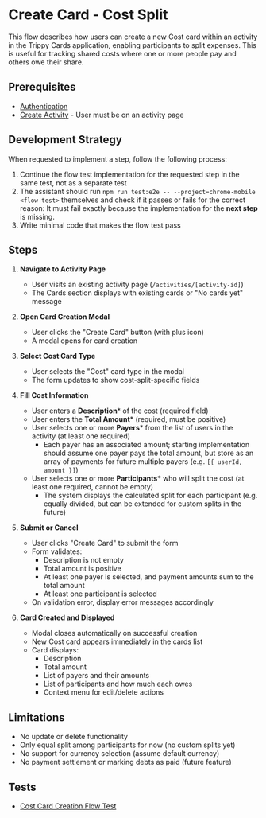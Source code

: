# Create Card - Cost Split

This flow describes how users can create a new Cost card within an activity in the Trippy Cards application, enabling participants to split expenses. This is useful for tracking shared costs where one or more people pay and others owe their share.

## Prerequisites

- [Authentication](authentication.md)
- [Create Activity](create-activity.md) - User must be on an activity page

## Development Strategy

When requested to implement a step, follow the following process:

1. Continue the flow test implementation for the requested step in the same test, not as a separate test
2. The assistant should run `npm run test:e2e -- --project=chrome-mobile <flow test>` themselves and check if it passes or fails for the correct reason: It must fail exactly because the implementation for the **next step** is missing.
3. Write minimal code that makes the flow test pass

## Steps

1. **Navigate to Activity Page**
   - User visits an existing activity page (`/activities/[activity-id]`)
   - The Cards section displays with existing cards or "No cards yet" message

2. **Open Card Creation Modal**
   - User clicks the "Create Card" button (with plus icon)
   - A modal opens for card creation

3. **Select Cost Card Type**
   - User selects the "Cost" card type in the modal
   - The form updates to show cost-split-specific fields

4. **Fill Cost Information**
   - User enters a **Description*** of the cost (required field)
   - User enters the **Total Amount*** (required, must be positive)
   - User selects one or more **Payers*** from the list of users in the activity (at least one required)
     - Each payer has an associated amount; starting implementation should assume one payer pays the total amount, but store as an array of payments for future multiple payers (e.g. `[{ userId, amount }]`)
   - User selects one or more **Participants*** who will split the cost (at least one required, cannot be empty)
     - The system displays the calculated split for each participant (e.g. equally divided, but can be extended for custom splits in the future)

5. **Submit or Cancel**
   - User clicks "Create Card" to submit the form
   - Form validates:
     - Description is not empty
     - Total amount is positive
     - At least one payer is selected, and payment amounts sum to the total amount
     - At least one participant is selected
   - On validation error, display error messages accordingly

6. **Card Created and Displayed**
   - Modal closes automatically on successful creation
   - New Cost card appears immediately in the cards list
   - Card displays:
     - Description
     - Total amount
     - List of payers and their amounts
     - List of participants and how much each owes
     - Context menu for edit/delete actions

## Limitations

- No update or delete functionality
- Only equal split among participants for now (no custom splits yet)
- No support for currency selection (assume default currency)
- No payment settlement or marking debts as paid (future feature)

## Tests

- [Cost Card Creation Flow Test](../../tests/flows/card-cost-creation.spec.ts)